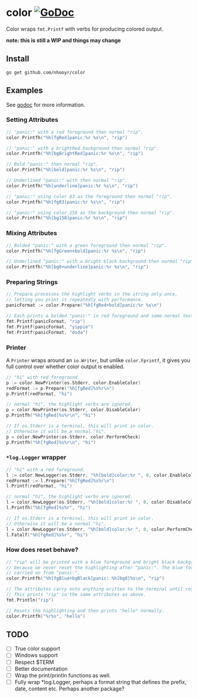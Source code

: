 # color [![GoDoc](https://godoc.org/github.com/nhooyr/color?status.svg)](https://godoc.org/github.com/nhooyr/color)

Color wraps `fmt.Printf` with verbs for producing colored output.

__note: this is still a WIP and things may change__

## Install
```
go get github.com/nhooyr/color
```

## Examples
See [godoc](https://godoc.org/github.com/nhooyr/color) for more information.

### Setting Attributes
```go
// "panic:" with a red foreground then normal "rip".
color.Printfh("%h[fgRed]panic:%r %s\n", "rip")

// "panic:" with a brightRed background then normal "rip".
color.Printfh("%h[bgBrightRed]panic:%r %s\n", "rip")

// Bold "panic:" then normal "rip".
color.Printfh("%h[bold]panic:%r %s\n", "rip")

// Underlined "panic:" with then normal "rip".
color.Printfh("%h[underline]panic:%r %s\n", "rip")

// "panic:" using color 83 as the foreground then normal "rip".
color.Printfh("%h[fg83]panic:%r %s\n", "rip")

// "panic:" using color 158 as the background then normal "rip".
color.Printfh("%h[bg158]panic:%r %s\n", "rip")
```

### Mixing Attributes
```go
// Bolded "panic:" with a green foreground then normal "rip".
color.Printfh("%h[fgGreen+bold]panic:%r %s\n", "rip")

// Underlined "panic:" with a bright black background then normal "rip".
color.Printfh("%h[bg8+underline]panic:%r %s\n", "rip")
```

### Preparing Strings
```go
// Prepare processes the highlight verbs in the string only once,
// letting you print it repeatedly with performance.
panicFormat := color.Prepare("%h[fgRed+bold]panic:%r %s\n")

// Each prints a bolded "panic:" in red foreground and some normal text after.
fmt.Printf(panicFormat, "rip")
fmt.Printf(panicFormat, "yippie")
fmt.Printf(panicFormat, "dsda")
```

### Printer
A `Printer` wraps around an `io.Writer`, but unlike `color.Fprintf`, it gives you full control over whether color output is enabled.

```go
// "hi" with red foreground.
p := color.NewPrinter(os.Stderr, color.EnableColor)
redFormat := p.Prepare("%h[fgRed]%s%r\n")
p.Printf(redFormat, "hi")

// normal "hi", the highlight verbs are ignored.
p = color.NewPrinter(os.Stderr, color.DisableColor)
p.Printfh("%h[fgRed]%s%r\n", "hi")

// If os.Stderr is a terminal, this will print in color.
// Otherwise it will be a normal "hi".
p = color.NewPrinter(os.Stderr, color.PerformCheck)
p.Printfh("%h[fgRed]%s%r\n", "hi")
```

### `*log.Logger` wrapper
```go
// "hi" with a red foreground.
l := color.NewLogger(os.Stderr, "%h[bold]color:%r ", 0, color.EnableColor)
redFormat := l.Prepare("%h[fgRed]%s%r\n")
l.Printf(redFormat, "hi")

// normal "hi", the highlight verbs are ignored.
l = color.NewLogger(os.Stderr, "%h[bold]color:%r ", 0, color.DisableColor)
l.Printfh("%h[fgRed]%s%r", "hi")

// If os.Stderr is a terminal, this will print in color.
// Otherwise it will be a normal "hi".
l = color.NewLogger(os.Stderr, "%h[bold]color:%r ", 0, color.PerformCheck)
l.Fatalf("%h[fgRed]%s%r", "hi")
```

### How does reset behave?
```go
// "rip" will be printed with a blue foreground and bright black background
// because we never reset the highlighting after "panic:". The blue foreground is
// carried on from "panic:".
color.Printfh("%h[fgBlue+bgBlack]panic: %h[bg8]%s\n", "rip")

// The attributes carry onto anything written to the terminal until reset.
// This prints "rip" in the same attributes as above.
fmt.Println("rip")

// Resets the highlighting and then prints "hello" normally.
color.Printfh("%r%s", "hello")
```

## TODO
- [ ] True color support
- [ ] Windows support
- [ ] Respect $TERM
- [ ] Better documentation
- [ ] Wrap the print/println functions as well.
- [ ] Fully wrap \*log.Logger, perhaps a format string that defines the prefix, date, content etc. Perhaps another package?
